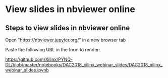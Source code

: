 # View slides in nbviewer online
## Steps to view slides in nbviewer online

Open "<https://nbviewer.jupyter.org/>" in a new browser tab

Paste  the following  URL in the form to render:

https://github.com/Xilinx/PYNQ-DL/blob/master/notebooks/DAC2018_xilinx_webinar_slides/DAC2018_xilinx_webinar_slides.ipynb
